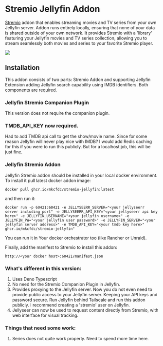 # Stremio Jellyfin Addon

[Stremio](https://www.stremio.com/) addon that enables streaming movies and TV series from your own Jellyfin server. Addon runs entirely locally, ensuring that none of your data is shared outside of your own network. It provides Stremio with a 'library' featuring your Jellyfin movies and TV series collection, allowing you to stream seamlessly both movies and series to your favorite Stremio player.

![](assets/si.png)

## Installation

This addon consists of two parts: Stremio Addon and supporting Jellyfin Extension adding Jellyfin search 
capability using IMDB identifiers. Both components are required.

### Jellyfin Stremio Companion Plugin

This version does not require the companion plugin.

### TMDB_API_KEY now required.

Had to add TMDB api call to get the show/movie name. Since for some reason Jellyfin will never play nice with IMDB? I would add Redis caching for this if you were to run this publicly. But for a localhost job, this will be just fine.

### Jellyfin Stremio Addon

Jellyfin Stremio addon should be installed in your local docker environment. To install it pull latest docker addon image:

`docker pull ghcr.io/mkcfdc/stremio-jellyfin:latest`

and then run it:

`docker run -p 60421:60421 -e JELLYSEERR_SERVER="<your jellyseerr server including port" -e JELLYSEERR_API_KEY="<your jellyseerr api key here>" -e JELLYFIN_USERNAME="<your jellyfin username>" -e JELLYFIN_PW="<your jellyfin user password>" -e JELLYFIN_SERVER="<your jellyfin server address>" -e TMDB_API_KEY="<your tmdb key here>" ghcr.io/mkcfdc/stremio-jellyfin"`

You can run it in Your docker orchestrator too (like Rancher or Unraid).

Finally, add the manifest to Stremio to install this addon:

`http://<your docker host>:60421/manifest.json`


### What's different in this version:
1. Uses Deno Typescript
2. No need for the Stremio Companion Plugin in Jellyfin.
3. Provides proxying to the Jellyfin server. Now you do not even need to provide public access to your Jellyfin server. Keeping your API keys and password secure. Run Jellyfin behind Tailscale and run this addon publicly. I recommend creating a 'stremio' user on Jellyfin.
4. Jellyseer can now be used to request content directly from Stremio, with web interface for visual tracking.

### Things that need some work:
1. Series does not quite work properly. Need to spend more time here.
